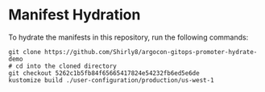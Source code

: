 # Manifest Hydration

To hydrate the manifests in this repository, run the following commands:

```shell
git clone https://github.com/Shirly8/argocon-gitops-promoter-hydrate-demo
# cd into the cloned directory
git checkout 5262c1b5fb84f65665417824e54232fb6ed5e6de
kustomize build ./user-configuration/production/us-west-1
```
